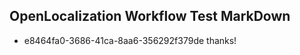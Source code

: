 ## OpenLocalization Workflow Test MarkDown
* e8464fa0-3686-41ca-8aa6-356292f379de thanks!

<!--HONumber=Sep16_HO1-->


